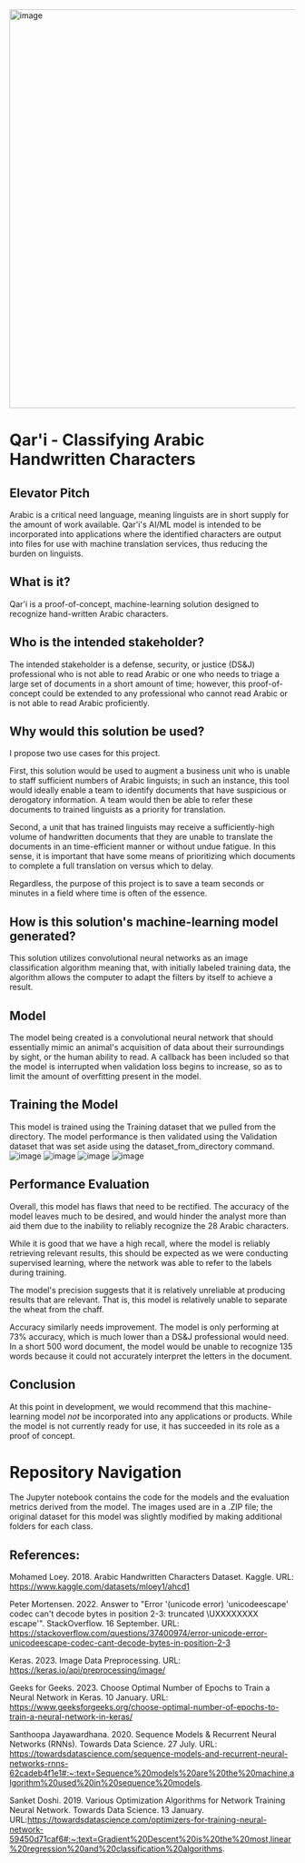 <img width="701" alt="image" src="https://user-images.githubusercontent.com/110128293/216616741-ae344560-435a-427a-ae9f-85bfdf8249ab.png">

# Qar'i - Classifying Arabic Handwritten Characters

## Elevator Pitch
Arabic is a critical need language, meaning linguists are in short supply for the amount of work available. Qar'i's AI/ML model is intended to be incorporated into applications where the identified characters are output into files for use with machine translation services, thus reducing the burden on linguists.


## What is it?
Qar'i is a proof-of-concept, machine-learning solution designed to recognize hand-written Arabic characters.

## Who is the intended stakeholder? 
The intended stakeholder is a defense, security, or justice (DS&J) professional who is not able to read Arabic or one who needs to triage a large set of documents in a short amount of time; however, this proof-of-concept could be extended to any professional who cannot read Arabic or is not able to read Arabic proficiently. 

## Why would this solution be used?
I propose two use cases for this project. 

First, this solution would be used to augment a business unit who is unable to staff sufficient numbers of Arabic linguists; in such an instance, this tool would ideally enable a team to identify documents that have suspicious or derogatory information. A team would then be able to refer these documents to trained linguists as a priority for translation.

Second, a unit that has trained linguists may receive a sufficiently-high volume of handwritten documents that they are unable to translate the documents in an time-efficient manner or without undue fatigue. In this sense, it is important that have some means of prioritizing which documents to complete a full translation on versus which to delay.

Regardless, the purpose of this project is to save a team seconds or minutes in a field where time is often of the essence.

## How is this solution's machine-learning model generated?
This solution utilizes convolutional neural networks as an image classification algorithm meaning that, with initially labeled training data, the algorithm allows the computer to adapt the filters by itself to achieve a result.

## Model
The model being created is a convolutional neural network that should essentially mimic an animal's acquisition of data about their surroundings by sight, or the human ability to read. A callback has been included so that the model is interrupted when validation loss begins to increase, so as to limit the amount of overfitting present in the model.

## Training the Model
This model is trained using the Training dataset that we pulled from the directory. The model performance is then validated using the Validation dataset that was set aside using the dataset_from_directory command.
![image](https://user-images.githubusercontent.com/110128293/216598490-545e52d7-f2f1-40c8-b314-1f284a0566fe.png)
![image](https://user-images.githubusercontent.com/110128293/216598512-dbc7e2ae-5247-45e3-99a8-012901cd0c04.png)
![image](https://user-images.githubusercontent.com/110128293/216598524-b2141d53-137e-4e6c-8e23-d9db115722db.png)
![image](https://user-images.githubusercontent.com/110128293/216598538-14b3a55b-e8c4-4f94-b6e9-42697bddc29f.png)

## Performance Evaluation
Overall, this model has flaws that need to be rectified.
The accuracy of the model leaves much to be desired, and would hinder the analyst more than aid them due to the inability to reliably recognize the 28 Arabic characters. 

While it is good that we have a high recall, where the model is reliably retrieving relevant results, this should be expected as we were conducting supervised learning, where the network was able to refer to the labels during training.

The model's precision suggests that it is relatively unreliable at producing results that are relevant. That is, this model is relatively unable to separate the wheat from the chaff.

Accuracy similarly needs improvement. The model is only performing at 73% accuracy, which is much lower than a DS&J professional would need. In a short 500 word document, the model would be unable to recognize 135 words because it could not accurately interpret the letters in the document.



## Conclusion

At this point in development, we would recommend that this machine-learning model *not* be incorporated into any applications or products. While the model is not currently ready for use, it has succeeded in its role as a proof of concept.

# Repository Navigation
The Jupyter notebook contains the code for the models and the evaluation metrics derived from the model. The images used are in a .ZIP file; the original dataset for this model was slightly modified by making additional folders for each class. 

## References:
Mohamed Loey. 2018. Arabic Handwritten Characters Dataset. Kaggle. URL: https://www.kaggle.com/datasets/mloey1/ahcd1

Peter Mortensen. 2022. Answer to "Error '(unicode error) 'unicodeescape' codec can't decode bytes in position 2-3: truncated \UXXXXXXXX escape'". 
StackOverflow. 16 September. URL: https://stackoverflow.com/questions/37400974/error-unicode-error-unicodeescape-codec-cant-decode-bytes-in-position-2-3

Keras. 2023. Image Data Preprocessing. URL: https://keras.io/api/preprocessing/image/

Geeks for Geeks. 2023. Choose Optimal Number of Epochs to Train a Neural Network in Keras. 10 January. 
URL: https://www.geeksforgeeks.org/choose-optimal-number-of-epochs-to-train-a-neural-network-in-keras/

Santhoopa Jayawardhana. 2020. Sequence Models & Recurrent Neural Networks (RNNs). Towards Data Science. 27 July. 
URL: https://towardsdatascience.com/sequence-models-and-recurrent-neural-networks-rnns-62cadeb4f1e1#:~:text=Sequence%20models%20are%20the%20machine,algorithm%20used%20in%20sequence%20models.

Sanket Doshi. 2019. Various Optimization Algorithms for Network Training Neural Network. Towards Data Science. 13 January. 
URL:https://towardsdatascience.com/optimizers-for-training-neural-network-59450d71caf6#:~:text=Gradient%20Descent%20is%20the%20most,linear%20regression%20and%20classification%20algorithms.
